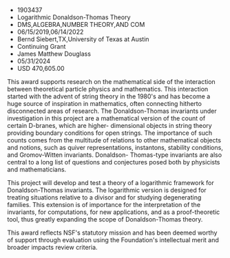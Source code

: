 
* 1903437
* Logarithmic Donaldson-Thomas Theory
* DMS,ALGEBRA,NUMBER THEORY,AND COM
* 06/15/2019,06/14/2022
* Bernd Siebert,TX,University of Texas at Austin
* Continuing Grant
* James Matthew Douglass
* 05/31/2024
* USD 470,605.00

This award supports research on the mathematical side of the interaction between
theoretical particle physics and mathematics. This interaction started with the
advent of string theory in the 1980's and has become a huge source of
inspiration in mathematics, often connecting hitherto disconnected areas of
research. The Donaldson-Thomas invariants under investigation in this project
are a mathematical version of the count of certain D-branes, which are higher-
dimensional objects in string theory providing boundary conditions for open
strings. The importance of such counts comes from the multitude of relations to
other mathematical objects and notions, such as quiver representations,
instantons, stability conditions, and Gromov-Witten invariants. Donaldson-
Thomas-type invariants are also central to a long list of questions and
conjectures posed both by physicists and mathematicians.

This project will develop and test a theory of a logarithmic framework for
Donaldson-Thomas invariants. The logarithmic version is designed for treating
situations relative to a divisor and for studying degenerating families. This
extension is of importance for the interpretation of the invariants, for
computations, for new applications, and as a proof-theoretic tool, thus greatly
expanding the scope of Donaldson-Thomas theory.

This award reflects NSF's statutory mission and has been deemed worthy of
support through evaluation using the Foundation's intellectual merit and broader
impacts review criteria.
